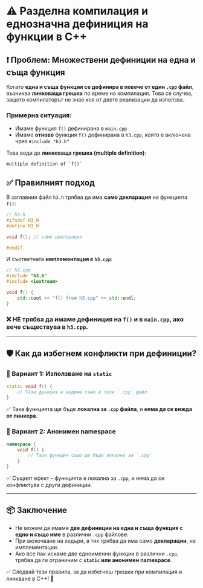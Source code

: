 # ⚠️ Разделна компилация и еднозначна дефиниция на функции в C++

## ❗ Проблем: Множествени дефиниции на една и съща функция

Когато **една и съща функция се дефинира в повече от един `.cpp` файл**, възниква **линковаща грешка** по време на компилация. Това се случва, защото компилаторът не знае коя от двете реализации да използва. 

### Примерна ситуация:
- Имаме функция `f()` дефинирана в `main.cpp`
- Имаме **отново** функция `f()` дефинирана в `h3.cpp`, която е включена чрез `#include "h3.h"`

Това води до **линковаща грешка (multiple definition)**:
```
multiple definition of `f()`
```

## ✅ Правилният подход
В заглавния файл `h3.h` трябва да има **само декларация** на функцията `f()`:

```cpp
// h3.h
#ifndef H3_H
#define H3_H

void f(); // само декларация

#endif
```

И съответната **имплементация в `h3.cpp`**:
```cpp
// h3.cpp
#include "h3.h"
#include <iostream>

void f() {
    std::cout << "f() from h3.cpp" << std::endl;
}
```

### ❌ НЕ трябва да имаме дефиниция на `f()` и в `main.cpp`, ако вече съществува в `h3.cpp`.

---

## 🛡️ Как да избегнем конфликти при дефиниции?

### 🧩 Вариант 1: Използване на `static`
```cpp
static void f() {
    // Тази функция е видима само в този `.cpp` файл
}
```
✅ Така функцията ще бъде **локална за `.cpp` файла**, и **няма да се вижда от линкера**.

### 🧩 Вариант 2: Анонимен namespace
```cpp
namespace {
    void f() {
        // Тази функция също ще бъде локална за `.cpp`
    }
}
```
✅ Същият ефект – функцията е локална за `.cpp`, и няма да се конфликтува с други дефиниции.

---

## 📦 Заключение
- Не можем да имаме **две дефиниции на една и съща функция с едно и също име** в различни `.cpp` файлове.
- При включване на хедъри, в тях трябва да има само **декларации**, не имплементации.
- Ако все пак искаме две едноименни функции в различни `.cpp`, трябва да ги ограничим с **`static` или анонимен namespace**.

✅ Следвай тези правила, за да избегнеш грешки при компилация и линкване в C++! 🚀

